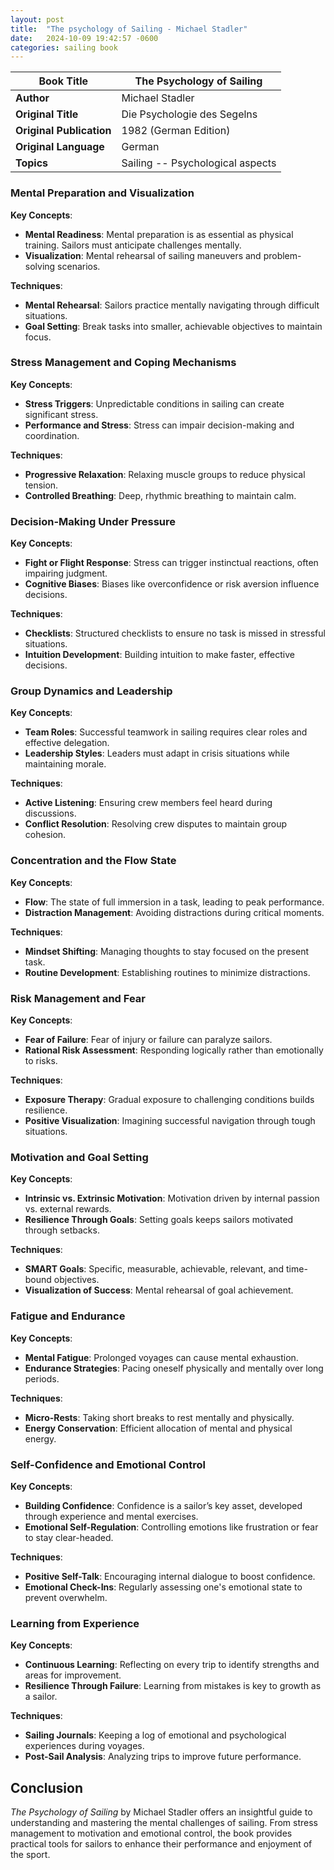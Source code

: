 ```yaml
---
layout: post
title:  "The psychology of Sailing - Michael Stadler"
date:   2024-10-09 19:42:57 -0600
categories: sailing book
---
```


| **Book Title**         | The Psychology of Sailing  |
|------------------------|----------------------------|
| **Author**             | Michael Stadler             |
| **Original Title**      | Die Psychologie des Segelns |
| **Original Publication**| 1982 (German Edition)       |
| **Original Language**  | German                      |
| **Topics**             | Sailing -- Psychological aspects|

### Mental Preparation and Visualization

**Key Concepts**:
- **Mental Readiness**: Mental preparation is as essential as physical training. Sailors must anticipate challenges mentally.
- **Visualization**: Mental rehearsal of sailing maneuvers and problem-solving scenarios.

**Techniques**:
- **Mental Rehearsal**: Sailors practice mentally navigating through difficult situations.
- **Goal Setting**: Break tasks into smaller, achievable objectives to maintain focus.

### Stress Management and Coping Mechanisms

**Key Concepts**:
- **Stress Triggers**: Unpredictable conditions in sailing can create significant stress.
- **Performance and Stress**: Stress can impair decision-making and coordination.

**Techniques**:
- **Progressive Relaxation**: Relaxing muscle groups to reduce physical tension.
- **Controlled Breathing**: Deep, rhythmic breathing to maintain calm.

### Decision-Making Under Pressure

**Key Concepts**:
- **Fight or Flight Response**: Stress can trigger instinctual reactions, often impairing judgment.
- **Cognitive Biases**: Biases like overconfidence or risk aversion influence decisions.

**Techniques**:
- **Checklists**: Structured checklists to ensure no task is missed in stressful situations.
- **Intuition Development**: Building intuition to make faster, effective decisions.

### Group Dynamics and Leadership

**Key Concepts**:
- **Team Roles**: Successful teamwork in sailing requires clear roles and effective delegation.
- **Leadership Styles**: Leaders must adapt in crisis situations while maintaining morale.

**Techniques**:
- **Active Listening**: Ensuring crew members feel heard during discussions.
- **Conflict Resolution**: Resolving crew disputes to maintain group cohesion.

### Concentration and the Flow State

**Key Concepts**:
- **Flow**: The state of full immersion in a task, leading to peak performance.
- **Distraction Management**: Avoiding distractions during critical moments.

**Techniques**:
- **Mindset Shifting**: Managing thoughts to stay focused on the present task.
- **Routine Development**: Establishing routines to minimize distractions.

### Risk Management and Fear

**Key Concepts**:
- **Fear of Failure**: Fear of injury or failure can paralyze sailors.
- **Rational Risk Assessment**: Responding logically rather than emotionally to risks.

**Techniques**:
- **Exposure Therapy**: Gradual exposure to challenging conditions builds resilience.
- **Positive Visualization**: Imagining successful navigation through tough situations.

### Motivation and Goal Setting

**Key Concepts**:
- **Intrinsic vs. Extrinsic Motivation**: Motivation driven by internal passion vs. external rewards.
- **Resilience Through Goals**: Setting goals keeps sailors motivated through setbacks.

**Techniques**:
- **SMART Goals**: Specific, measurable, achievable, relevant, and time-bound objectives.
- **Visualization of Success**: Mental rehearsal of goal achievement.

### Fatigue and Endurance

**Key Concepts**:
- **Mental Fatigue**: Prolonged voyages can cause mental exhaustion.
- **Endurance Strategies**: Pacing oneself physically and mentally over long periods.

**Techniques**:
- **Micro-Rests**: Taking short breaks to rest mentally and physically.
- **Energy Conservation**: Efficient allocation of mental and physical energy.

### Self-Confidence and Emotional Control

**Key Concepts**:
- **Building Confidence**: Confidence is a sailor’s key asset, developed through experience and mental exercises.
- **Emotional Self-Regulation**: Controlling emotions like frustration or fear to stay clear-headed.

**Techniques**:
- **Positive Self-Talk**: Encouraging internal dialogue to boost confidence.
- **Emotional Check-Ins**: Regularly assessing one's emotional state to prevent overwhelm.

### Learning from Experience

**Key Concepts**:
- **Continuous Learning**: Reflecting on every trip to identify strengths and areas for improvement.
- **Resilience Through Failure**: Learning from mistakes is key to growth as a sailor.

**Techniques**:
- **Sailing Journals**: Keeping a log of emotional and psychological experiences during voyages.
- **Post-Sail Analysis**: Analyzing trips to improve future performance.

## Conclusion
*The Psychology of Sailing* by Michael Stadler offers an insightful guide to understanding and mastering the mental challenges of sailing. From stress management to motivation and emotional control, the book provides practical tools for sailors to enhance their performance and enjoyment of the sport.


